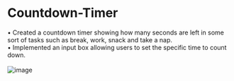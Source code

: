 # Countdown-Timer
• Created a countdown timer showing how many seconds are left in some sort of tasks such as break, work, snack and take a nap.<br />
• Implemented an input box allowing users to set the specific time to count down.<br /><br />
![image](https://user-images.githubusercontent.com/100001691/192176145-b0c622dc-953a-402b-8cbf-50372f53b2d1.png)

